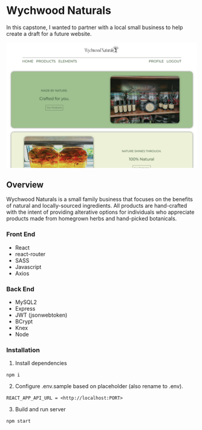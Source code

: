 # Wychwood Naturals

In this capstone, I wanted to partner with a local small business to help create a draft for a future website.

![](main-page-screenshot.png)

## Overview

Wychwood Naturals is a small family business that focuses on the benefits of natural and locally-sourced ingredients. All products are hand-crafted with the intent of providing alterative options for individuals who appreciate products made from homegrown herbs and hand-picked botanicals.

### Front End

- React
- react-router
- SASS
- Javascript
- Axios

### Back End

- MySQL2
- Express
- JWT (jsonwebtoken)
- BCrypt
- Knex
- Node

### Installation

1. Install dependencies

```
npm i
```

2. Configure .env.sample based on placeholder (also rename to .env).

```
REACT_APP_API_URL = <http://localhost:PORT>
```

3. Build and run server

```
npm start
```
